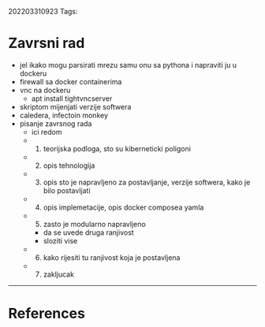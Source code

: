202203310923
Tags: 

# Zavrsni rad
- jel ikako mogu parsirati mrezu samu onu sa pythona i napraviti ju u dockeru
- firewall sa docker containerima
- vnc na dockeru
	- apt install tightvncserver 
- skriptom mijenjati verzije softwera
- caledera, infectoin monkey
- pisanje zavrsnog rada
	- ici redom
	- 1. teorijska podloga, sto su kiberneticki poligoni
	- 2. opis tehnologija
	- 3. opis sto je napravljeno za postavljanje, verzije softwera, kako je bilo postavljati
	- 4. opis implemetacije, opis docker composea yamla
	- 5. zasto je modularno napravljeno
		- da se uvede druga ranjivost
		- sloziti vise 
	- 6. kako rijesiti tu ranjivost koja je postavljena
	- 7. zakljucak

---
# References